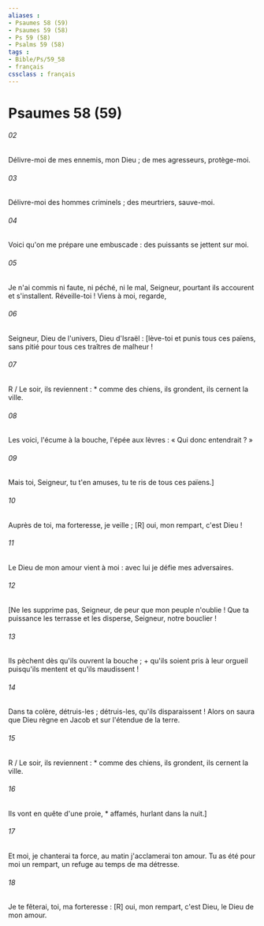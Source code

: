```yaml
---
aliases : 
- Psaumes 58 (59)
- Psaumes 59 (58)
- Ps 59 (58)
- Psalms 59 (58)
tags : 
- Bible/Ps/59_58
- français
cssclass : français
---
```


# Psaumes 58 (59)

###### 02
Délivre-moi de mes ennemis, mon Dieu ; de mes agresseurs, protège-moi.
###### 03
Délivre-moi des hommes criminels ; des meurtriers, sauve-moi.
###### 04
Voici qu'on me prépare une embuscade : des puissants se jettent sur moi.
###### 05
Je n'ai commis ni faute, ni péché, ni le mal, Seigneur, pourtant ils accourent et s'installent. Réveille-toi ! Viens à moi, regarde,
###### 06
Seigneur, Dieu de l'univers, Dieu d'Israël : [lève-toi et punis tous ces païens, sans pitié pour tous ces traîtres de malheur !
###### 07
R / Le soir, ils reviennent : * comme des chiens, ils grondent, ils cernent la ville.
###### 08
Les voici, l'écume à la bouche, l'épée aux lèvres : « Qui donc entendrait ? »
###### 09
Mais toi, Seigneur, tu t'en amuses, tu te ris de tous ces païens.]
###### 10
Auprès de toi, ma forteresse, je veille ; [R] oui, mon rempart, c'est Dieu !
###### 11
Le Dieu de mon amour vient à moi : avec lui je défie mes adversaires.
###### 12
[Ne les supprime pas, Seigneur, de peur que mon peuple n'oublie ! Que ta puissance les terrasse et les disperse, Seigneur, notre bouclier !
###### 13
Ils pèchent dès qu'ils ouvrent la bouche ; + qu'ils soient pris à leur orgueil puisqu'ils mentent et qu'ils maudissent !
###### 14
Dans ta colère, détruis-les ; détruis-les, qu'ils disparaissent ! Alors on saura que Dieu règne en Jacob et sur l'étendue de la terre.
###### 15
R / Le soir, ils reviennent : * comme des chiens, ils grondent, ils cernent la ville.
###### 16
Ils vont en quête d'une proie, * affamés, hurlant dans la nuit.]
###### 17
Et moi, je chanterai ta force, au matin j'acclamerai ton amour. Tu as été pour moi un rempart, un refuge au temps de ma détresse.
###### 18
Je te fêterai, toi, ma forteresse : [R] oui, mon rempart, c'est Dieu, le Dieu de mon amour.
